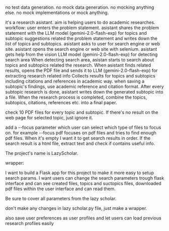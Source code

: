 no test data generation.
no mock data generation.
no mocking anything else.
no mock implementations or mock anything.

it's a research asistant. aim is helping users to do academic researches.
workflow:
    user enters the problem statement.
    asistant shares the problem statement with the LLM model (gemini-2.0-flash-exp) for topics and subtopic suggestions related the problem statement and writes down the list of topics and subtopics.
    asistant asks to user for search engine or web site.
    asistant opens the search engine or web site with selenium.
    asistant gets help from the vision LLM model (gemini-2.0-flash-exp) for detecting search area
    When detecting search area, asistan starts to search about topics and subtopics related the research.
    When asistant finds related results, opens the PDF file and sends it to LLM (gemini-2.0-flash-exp) for extracting research related info
    Collects results for topics and subtopics including citations and references in academic way.
    when saving a subtopic's findings, use academic reference and citation format.
    After every subtopic research is done, asistant writes down the generated subtopic into a file.
    When the research process is completed, combine the topics, subtopics, citations, references etc. into a final paper.

check 10 PDF files for every topic and subtopic. If there's no result on the web page for selected topic, just ignore it.


add a --focus parameter which user can select which type of files to focus on. for example --focus pdf focuses on pdf files and tries to find enough pdf files. When it's empty I want it to get search results in order. If the search result is a html file, extract text and check if contains useful info.


The project's name is LazyScholar.


wrapper:

I want to build a Flask app for this project to make it more easy to setup search params. I want users can change the search parameters trough flask interface and can see created files, topics and suctopics files, downloaded pdf files within the user interface and can read them.

Be sure to cover all parameters from the lazy scholar.

don't make any changes in lazy scholar.py file, just make a wrapper.

also save user preferences as user profiles and let users can load previous research profiles easily